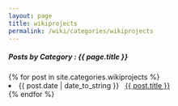 ```yaml
---
layout: page
title: wikiprojects
permalink: /wiki/categories/wikiprojects
---
```


<h5> Posts by Category : {{ page.title }} </h5>

<div class="card">
{% for post in site.categories.wikiprojects %}
<li class="category-posts"><span>{{ post.date | date_to_string }}</span> &nbsp; <a href="{{ post.url }}">{{ post.title }}</a></li>
{% endfor %}
</div>